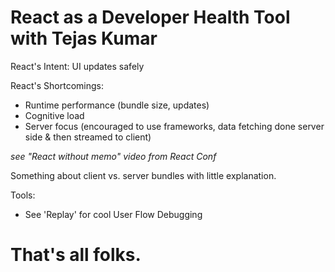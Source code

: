 # React as a Developer Health Tool with Tejas Kumar

React's Intent: UI updates safely

React's Shortcomings:
- Runtime performance (bundle size, updates)
- Cognitive load
- Server focus (encouraged to use frameworks, data fetching done server side & then streamed to client)

*see "React without memo" video from React Conf*

Something about client vs. server bundles with little explanation.

Tools:
- See 'Replay' for cool User Flow Debugging

# That's all folks.